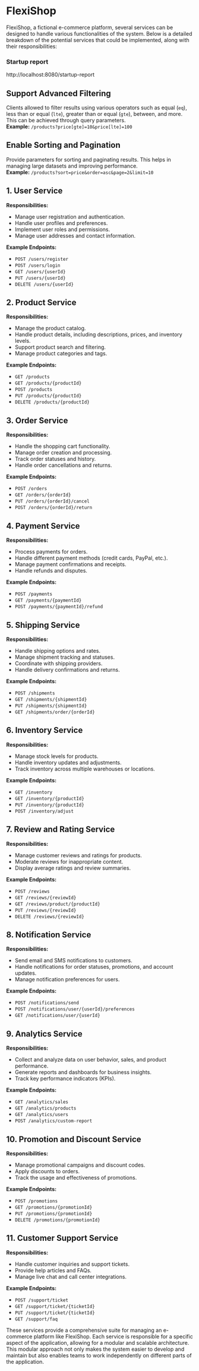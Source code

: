 # FlexiShop 
FlexiShop, a fictional e-commerce platform, several services can be designed to handle various functionalities 
of the system. Below is a detailed breakdown of the potential services that could be implemented, along with their
responsibilities:

### Startup report
http://localhost:8080/startup-report

## Support Advanced Filtering
Clients allowed to filter results using various operators such as equal (`eq`), less than or equal (`lte`), greater 
than or equal (`gte`), between, and more. This can be achieved through query parameters.  
**Example:** `/products?price[gte]=10&price[lte]=100`
  
## Enable Sorting and Pagination
Provide parameters for sorting and paginating results. This helps in managing large datasets and improving performance.  
**Example:** `/products?sort=price&order=asc&page=2&limit=10`
  
## 1. User Service
**Responsibilities:**
- Manage user registration and authentication.
- Handle user profiles and preferences.
- Implement user roles and permissions.
- Manage user addresses and contact information.

**Example Endpoints:**
- `POST /users/register`
- `POST /users/login`
- `GET /users/{userId}`
- `PUT /users/{userId}`
- `DELETE /users/{userId}`

## 2. Product Service
**Responsibilities:**
- Manage the product catalog.
- Handle product details, including descriptions, prices, and inventory levels.
- Support product search and filtering.
- Manage product categories and tags.

**Example Endpoints:**
- `GET /products`
- `GET /products/{productId}`
- `POST /products`
- `PUT /products/{productId}`
- `DELETE /products/{productId}`

## 3. Order Service
**Responsibilities:**
- Handle the shopping cart functionality.
- Manage order creation and processing.
- Track order statuses and history.
- Handle order cancellations and returns.

**Example Endpoints:**
- `POST /orders`
- `GET /orders/{orderId}`
- `PUT /orders/{orderId}/cancel`
- `POST /orders/{orderId}/return`

## 4. Payment Service
**Responsibilities:**
- Process payments for orders.
- Handle different payment methods (credit cards, PayPal, etc.).
- Manage payment confirmations and receipts.
- Handle refunds and disputes.

**Example Endpoints:**
- `POST /payments`
- `GET /payments/{paymentId}`
- `POST /payments/{paymentId}/refund`

## 5. Shipping Service
**Responsibilities:**
- Handle shipping options and rates.
- Manage shipment tracking and statuses.
- Coordinate with shipping providers.
- Handle delivery confirmations and returns.

**Example Endpoints:**
- `POST /shipments`
- `GET /shipments/{shipmentId}`
- `PUT /shipments/{shipmentId}`
- `GET /shipments/order/{orderId}`

## 6. Inventory Service
**Responsibilities:**
- Manage stock levels for products.
- Handle inventory updates and adjustments.
- Track inventory across multiple warehouses or locations.

**Example Endpoints:**
- `GET /inventory`
- `GET /inventory/{productId}`
- `PUT /inventory/{productId}`
- `POST /inventory/adjust`

## 7. Review and Rating Service
**Responsibilities:**
- Manage customer reviews and ratings for products.
- Moderate reviews for inappropriate content.
- Display average ratings and review summaries.

**Example Endpoints:**
- `POST /reviews`
- `GET /reviews/{reviewId}`
- `GET /reviews/product/{productId}`
- `PUT /reviews/{reviewId}`
- `DELETE /reviews/{reviewId}`

## 8. Notification Service
**Responsibilities:**
- Send email and SMS notifications to customers.
- Handle notifications for order statuses, promotions, and account updates.
- Manage notification preferences for users.

**Example Endpoints:**
- `POST /notifications/send`
- `POST /notifications/user/{userId}/preferences`
- `GET /notifications/user/{userId}`

## 9. Analytics Service
**Responsibilities:**
- Collect and analyze data on user behavior, sales, and product performance.
- Generate reports and dashboards for business insights.
- Track key performance indicators (KPIs).

**Example Endpoints:**
- `GET /analytics/sales`
- `GET /analytics/products`
- `GET /analytics/users`
- `POST /analytics/custom-report`

## 10. Promotion and Discount Service
**Responsibilities:**
- Manage promotional campaigns and discount codes.
- Apply discounts to orders.
- Track the usage and effectiveness of promotions.

**Example Endpoints:**
- `POST /promotions`
- `GET /promotions/{promotionId}`
- `PUT /promotions/{promotionId}`
- `DELETE /promotions/{promotionId}`

## 11. Customer Support Service
**Responsibilities:**
- Handle customer inquiries and support tickets.
- Provide help articles and FAQs.
- Manage live chat and call center integrations.

**Example Endpoints:**
- `POST /support/ticket`
- `GET /support/ticket/{ticketId}`
- `PUT /support/ticket/{ticketId}`
- `GET /support/faq`

These services provide a comprehensive suite for managing an e-commerce platform like FlexiShop. Each service is responsible for a specific aspect of the application, allowing for a modular and scalable architecture. This modular approach not only makes the system easier to develop and maintain but also enables teams to work independently on different parts of the application.